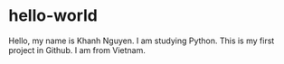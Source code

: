 # hello-world

Hello, my name is Khanh Nguyen. I am studying Python. This is my first project in Github.
I am from Vietnam.
